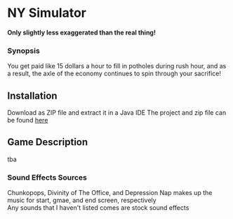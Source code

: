 # NY Simulator
**Only slightly less exaggerated than the real thing!**

### **Synopsis**

You get paid like 15 dollars a hour to fill in potholes during rush hour, and as a result, the axle of the economy continues to spin through your sacrifice!

## Installation

Download as ZIP file and extract it in a Java IDE
The project and zip file can be found [here](https://github.com/Neapolicy/Average-NY-Roads)

## Game Description

tba

### Sound Effects Sources
Chunkopops, Divinity of The Office, and Depression Nap makes up the music for start, gmae, and end screen, respectively
<br>
Any sounds that I haven't listed comes are stock sound effects
